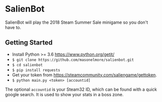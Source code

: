 # SalienBot
SalienBot will play the 2018 Steam Summer Sale minigame so you don't have to.

## Getting Started
* Install Python >= 3.6 https://www.python.org/getit/
* `$ git clone https://github.com/masonelmore/salienbot.git`
* `$ cd salienbot`
* `$ pip install requests`
* Get your token from https://steamcommunity.com/saliengame/gettoken.
* `$ python main.py <token> [accountid]`

The optional `accountid` is your Steam32 ID, which can be found with a quick google search.  It is used to show your stats in a boss zone.
